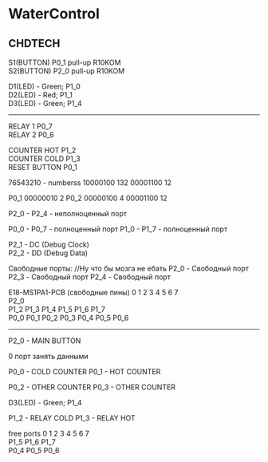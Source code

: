 # WaterControl

## CHDTECH
S1(BUTTON) P0_1 pull-up R10KOM  
S2(BUTTON) P2_0 pull-up R10KOM  

D1(LED) - Green; P1_0  
D2(LED) - Red;   P1_1  
D3(LED) - Green; P1_4  

---------------------------------  
RELAY 1          P0_7   
RELAY 2          P0_6  

COUNTER HOT      P1_2  
COUNTER COLD     P1_3  
RESET BUTTON     P0_1  



76543210 - numberss
10000100   132
00001100   12

P0_1    00000010 2
P0_2    00000100 4
        00001100 12


P2_0 - P2_4 - неполноценный порт

P0_0 - P0_7 - полноценный порт
P1_0 - P1_7 - полноценный порт


P2_1 - DC (Debug Clock)  
P2_2 - DD (Debug Data)  


Свободные порты:
//Ну что бы мозга не ебать
P2_0 - Свободный порт
P2_3 - Свободный порт
P2_4 - Свободный порт

E18-MS1PA1-PCB (свободные пины)
  0     1    2     3     4      5    6     7  
P2_0  
            P1_2  P1_3  P1_4  P1_5  P1_6  P1_7  
P0_0  P0_1  P0_2  P0_3  P0_4  P0_5  P0_6  


---------------------------------
P2_0 - MAIN BUTTON

0 порт занять данными

P0_0 - COLD   COUNTER
P0_1 - HOT    COUNTER

P0_2 - OTHER  COUNTER
P0_3 - OTHER  COUNTER

D3(LED) - Green; P1_4

P1_2 - RELAY COLD
P1_3 - RELAY HOT

free ports
  0     1    2     3     4      5    6     7  
                              P1_5  P1_6  P1_7  
                        P0_4  P0_5  P0_6  
